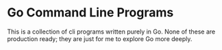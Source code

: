 # Go Command Line Programs

This is a collection of cli programs written purely in Go.
None of these are production ready; they are just for me to explore Go more deeply.
